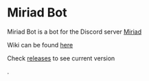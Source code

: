 # Miriad Bot

Miriad Bot is a bot for the Discord server [Miriad](https://discord.gg/HZbQ4NttdC)

Wiki can be found [here](https://github.com/DankBoi293/miriad/wiki)

Check [releases](https://github.com/DankBoi293/miriad/releases) to see current version



.
